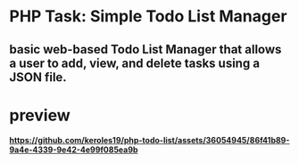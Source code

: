 # PHP Task: Simple Todo List Manager

## basic web-based Todo List Manager that allows a user to add, view, and delete tasks using a JSON file.


# preview

**https://github.com/keroles19/php-todo-list/assets/36054945/86f41b89-9a4e-4339-9e42-4e99f085ea9b**



